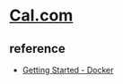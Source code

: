 # [Cal.com](https://cal.com)

## reference

- [Getting Started - Docker](https://cal.com/docs/self-hosting/docker)
